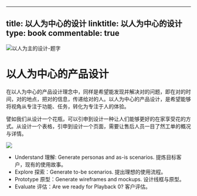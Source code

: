 
---
title: 以人为中心的设计
linktitle: 以人为中心的设计
type: book
commentable: true
---

![以人为主的设计-题字](https://i.postimg.cc/3xRvxwfT/image.png)

# 以人为中心的产品设计

在以人为中心的产品设计理念中，同样是希望能发现并解决对的问题，即在对的时间，对的地点，把对的信息，传递给对的人。以人为中心的产品设计，是希望能够将视角从专注于功能、任务，转化为专注于人的体验。

譬如我们从设计一个花瓶，可以引申到设计一种让人们能够更好的在家享受花的方式。从设计一个表格，引申到设计一个页面，需要让售后人员一目了然工单的概况与详情。

![](https://i.postimg.cc/tCR1BTjx/image.png)

- Understand 理解: Generate personas and as-is scenarios. 提炼目标客户，现有的使用故事。
- Explore 探索：Generate to-be scenarios. 提出理想的使用流程。
- Prototype 原型：Generate wireframes and mockups. 设计线框与原型。
- Evaluate 评估：Are we ready for Playback 0? 客户评估。

    